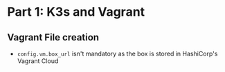 # Part 1: K3s and Vagrant
## Vagrant File creation

- `config.vm.box_url` isn't mandatory as the box is stored in HashiCorp's Vagrant Cloud
